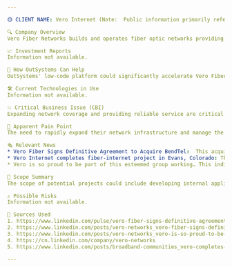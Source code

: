 ```yaml
---

🟡 CLIENT NAME: Vero Internet (Note:  Public information primarily refers to the company as Vero Fiber Networks or Vero Networks.  The name "Vero Internet" appears in one news item but may be a subsidiary or a project name.)

🔍 Company Overview  
Vero Fiber Networks builds and operates fiber optic networks providing internet and data connectivity to schools, businesses, and homes.  They focus on providing fast and reliable service. [Source 4]

📈 Investment Reports  
Information not available.

🧩 How OutSystems Can Help  
OutSystems' low-code platform could significantly accelerate Vero Fiber Networks' development of internal applications for tasks such as network management, customer relationship management (CRM), billing systems, and service provisioning.  The rapid application development capabilities would allow for faster iteration and adaptation to changing market demands.  Integration with existing systems would streamline operations and improve data flow. Modernization of legacy systems could improve efficiency and scalability.

🛠️ Current Technologies in Use  
Information not available.

💥 Critical Business Issue (CBI)  
Expanding network coverage and providing reliable service are critical for Vero Fiber Networks.  Their recent acquisition of BendTel demonstrates a focus on growth and expansion of their fiber network. [Sources 1, 2]  This expansion requires efficient management of resources and rapid deployment of services.

🚨 Apparent Pain Point  
The need to rapidly expand their network infrastructure and manage the complexities of a growing customer base suggests a potential pain point in managing operational efficiency and scaling their services.  The focus on closing the digital divide [Source 3] implies a need for efficient and cost-effective solutions.

🗞️ Relevant News  
* Vero Fiber Signs Definitive Agreement to Acquire BendTel:  This acquisition signifies growth and expansion. [Sources 1, 2]
* Vero Internet completes fiber-internet project in Evans, Colorado: This highlights their ongoing expansion efforts. [Source 5]
* Vero is so proud to be part of this esteemed group working… This indicates a focus on community engagement and bridging the digital divide. [Source 3]

📌 Scope Summary  
The scope of potential projects could include developing internal applications for network management, customer relationship management, billing, and service provisioning.  Modernization of existing systems could also be a significant opportunity.

⚠️ Possible Risks  
Information not available.

📂 Sources Used  
1. https://www.linkedin.com/pulse/vero-fiber-signs-definitive-agreement-acquire-bendtel-bolstering-ixe3c
2. https://www.linkedin.com/posts/vero-networks_vero-fiber-signs-definitive-agreement-to-activity-7336798918061527042-BUfb
3. https://www.linkedin.com/posts/vero-networks_vero-is-so-proud-to-be-part-of-this-esteemed-activity-7366146022483390464-dwX-
4. https://cn.linkedin.com/company/vero-networks
5. https://www.linkedin.com/posts/broadband-communities_vero-completes-first-phase-of-fiber-network-activity-7330320878628438016-Zf4I

---
```

